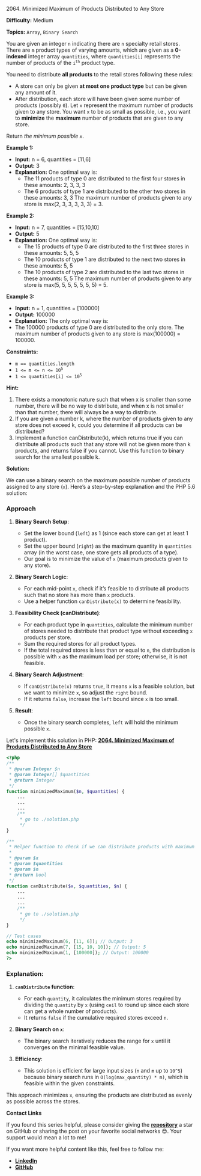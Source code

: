2064\. Minimized Maximum of Products Distributed to Any Store

**Difficulty:** Medium

**Topics:** `Array`, `Binary Search`

You are given an integer `n` indicating there are `n` specialty retail stores. There are `m` product types of varying amounts, which are given as a **0-indexed** integer array `quantities`, where `quantities[i]` represents the number of products of the <code>i<sup>th</sup></code> product type.

You need to distribute **all products** to the retail stores following these rules:

- A store can only be given **at most one product type** but can be given any amount of it.
- After distribution, each store will have been given some number of products (possibly `0`). Let `x` represent the maximum number of products given to any store. You want `x` to be as small as possible, i.e., you want to **minimize** the **maximum** number of products that are given to any store.

Return _the minimum possible `x`_.

**Example 1:**

- **Input:** n = 6, quantities = [11,6]
- **Output:** 3
- **Explanation:** One optimal way is:
  - The 11 products of type 0 are distributed to the first four stores in these amounts: 2, 3, 3, 3
  - The 6 products of type 1 are distributed to the other two stores in these amounts: 3, 3
    The maximum number of products given to any store is max(2, 3, 3, 3, 3, 3) = 3.

**Example 2:**

- **Input:** n = 7, quantities = [15,10,10]
- **Output:** 5
- **Explanation:** One optimal way is:
  - The 15 products of type 0 are distributed to the first three stores in these amounts: 5, 5, 5
  - The 10 products of type 1 are distributed to the next two stores in these amounts: 5, 5
  - The 10 products of type 2 are distributed to the last two stores in these amounts: 5, 5
    The maximum number of products given to any store is max(5, 5, 5, 5, 5, 5, 5) = 5.


**Example 3:**

- **Input:** n = 1, quantities = [100000]
- **Output:** 100000
- **Explanation:** The only optimal way is:
- The 100000 products of type 0 are distributed to the only store.
  The maximum number of products given to any store is max(100000) = 100000.



**Constraints:**

- `m == quantities.length`
- <code>1 <= m <= n <= 10<sup>5</sup></code>
- <code>1 <= quantities[i] <= 10<sup>5</sup></code>


**Hint:**
1. There exists a monotonic nature such that when x is smaller than some number, there will be no way to distribute, and when x is not smaller than that number, there will always be a way to distribute.
2. If you are given a number k, where the number of products given to any store does not exceed k, could you determine if all products can be distributed?
3. Implement a function canDistribute(k), which returns true if you can distribute all products such that any store will not be given more than k products, and returns false if you cannot. Use this function to binary search for the smallest possible k.



**Solution:**

We can use a binary search on the maximum possible number of products assigned to any store (`x`). Here’s a step-by-step explanation and the PHP 5.6 solution:

### Approach

1. **Binary Search Setup**:
   - Set the lower bound (`left`) as 1 (since each store can get at least 1 product).
   - Set the upper bound (`right`) as the maximum quantity in `quantities` array (in the worst case, one store gets all products of a type).
   - Our goal is to minimize the value of `x` (maximum products given to any store).

2. **Binary Search Logic**:
   - For each mid-point `x`, check if it’s feasible to distribute all products such that no store has more than `x` products.
   - Use a helper function `canDistribute(x)` to determine feasibility.

3. **Feasibility Check (canDistribute)**:
   - For each product type in `quantities`, calculate the minimum number of stores needed to distribute that product type without exceeding `x` products per store.
   - Sum the required stores for all product types.
   - If the total required stores is less than or equal to `n`, the distribution is possible with `x` as the maximum load per store; otherwise, it is not feasible.

4. **Binary Search Adjustment**:
   - If `canDistribute(x)` returns `true`, it means `x` is a feasible solution, but we want to minimize `x`, so adjust the `right` bound.
   - If it returns `false`, increase the `left` bound since `x` is too small.

5. **Result**:
   - Once the binary search completes, `left` will hold the minimum possible `x`.

Let's implement this solution in PHP: **[2064. Minimized Maximum of Products Distributed to Any Store](https://github.com/mah-shamim/leet-code-in-php/tree/main/algorithms/002064-minimized-maximum-of-products-distributed-to-any-store/solution.php)**

```php
<?php
/**
 * @param Integer $n
 * @param Integer[] $quantities
 * @return Integer
 */
function minimizedMaximum($n, $quantities) {    
    ...
    ...
    ...
    /**
     * go to ./solution.php
     */
}

/**
 * Helper function to check if we can distribute products with maximum `x` per store
 *
 * @param $x
 * @param $quantities
 * @param $n
 * @return bool
 */
function canDistribute($x, $quantities, $n) {
    ...
    ...
    ...
    /**
     * go to ./solution.php
     */
}

// Test cases
echo minimizedMaximum(6, [11, 6]); // Output: 3
echo minimizedMaximum(7, [15, 10, 10]); // Output: 5
echo minimizedMaximum(1, [100000]); // Output: 100000
?>
```

### Explanation:

1. **`canDistribute` function**:
   - For each `quantity`, it calculates the minimum stores required by dividing the `quantity` by `x` (using `ceil` to round up since each store can get a whole number of products).
   - It returns `false` if the cumulative required stores exceed `n`.

2. **Binary Search on `x`**:
   - The binary search iteratively reduces the range for `x` until it converges on the minimal feasible value.

3. **Efficiency**:
   - This solution is efficient for large input sizes (`n` and `m` up to `10^5`) because binary search runs in `O(log(max_quantity) * m)`, which is feasible within the given constraints.

This approach minimizes `x`, ensuring the products are distributed as evenly as possible across the stores.

**Contact Links**

If you found this series helpful, please consider giving the **[repository](https://github.com/mah-shamim/leet-code-in-php)** a star on GitHub or sharing the post on your favorite social networks 😍. Your support would mean a lot to me!

If you want more helpful content like this, feel free to follow me:

- **[LinkedIn](https://www.linkedin.com/in/arifulhaque/)**
- **[GitHub](https://github.com/mah-shamim)**
